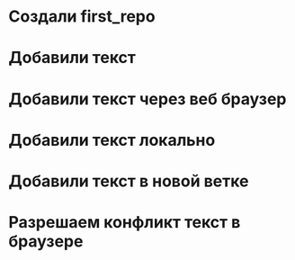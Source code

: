 ﻿# Создали first_repo

# Добавили текст

# Добавили текст через веб браузер

# Добавили текст локально

# Добавили текст в новой ветке

# Разрешаем конфликт текст в браузере
